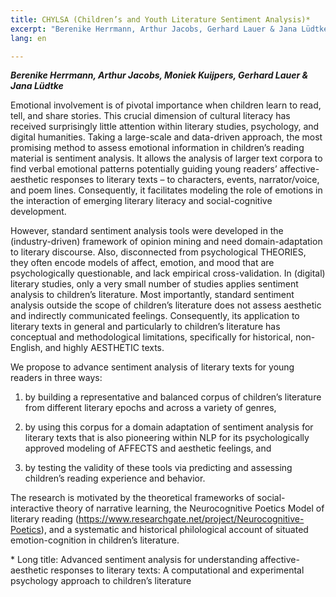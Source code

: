 ```yaml
---
title: CHYLSA (Children’s and Youth Literature Sentiment Analysis)*
excerpt: "Berenike Herrmann, Arthur Jacobs, Gerhard Lauer & Jana Lüdtke"
lang: en

---
```


***Berenike Herrmann, Arthur Jacobs, Moniek Kuijpers, Gerhard Lauer & Jana Lüdtke***

Emotional involvement is of pivotal importance when children learn to read, tell, and share stories. This crucial dimension of cultural literacy has received surprisingly little attention within literary studies, psychology, and digital humanities. Taking a large-scale and data-driven approach, the most promising method to assess emotional information in children’s reading material is sentiment analysis. It allows the analysis of larger text corpora to find verbal emotional patterns potentially guiding young readers’ affective-aesthetic responses to literary texts – to characters, events, narrator/voice, and poem lines. Consequently, it facilitates modeling the role of emotions in the interaction of emerging literary literacy and social-cognitive development.

However, standard sentiment analysis tools were developed in the (industry-driven) framework of opinion mining and need domain-adaptation to literary discourse. Also, disconnected from psychological THEORIES, they often encode models of affect, emotion, and mood that are psychologically questionable, and lack empirical cross-validation. In (digital) literary studies, only a very small number of studies applies sentiment analysis to children’s literature. Most importantly, standard sentiment analysis outside the scope of children’s literature does not assess aesthetic and indirectly communicated feelings. Consequently, its application to literary texts in general and particularly to children’s literature has conceptual and methodological limitations, specifically for historical, non-English, and highly AESTHETIC texts.

We propose to advance sentiment analysis of literary texts for young readers in three ways:

1) by building a representative and balanced corpus of children’s literature from different literary epochs and across a variety of genres,

2) by using this corpus for a domain adaptation of sentiment analysis for literary texts that is also pioneering within NLP for its psychologically approved modeling of AFFECTS and aesthetic feelings, and

3) by testing the validity of these tools via predicting and assessing children’s reading experience and behavior.

The research is motivated by the theoretical frameworks of social-interactive theory of narrative learning, the Neurocognitive Poetics Model of literary reading (https://www.researchgate.net/project/Neurocognitive-Poetics), and a systematic and historical philological account of situated emotion-cognition in children’s literature.

\* Long title: Advanced sentiment analysis for understanding affective-aesthetic responses to literary texts: A computational and experimental psychology approach to children’s literature

